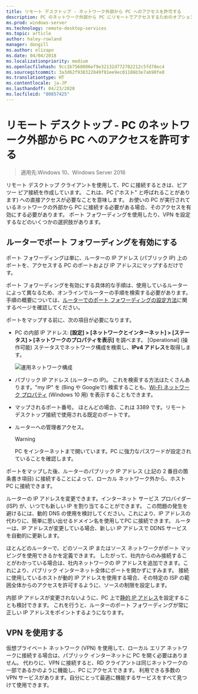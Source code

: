 ```yaml
---
title: リモート デスクトップ - ネットワーク外部から PC へのアクセスを許可する
description: PC のネットワーク外部から PC にリモートでアクセスするためのオプションについて説明する
ms.prod: windows-server
ms.technology: remote-desktop-services
ms.topic: article
author: haley-rowland
manager: dongill
ms.author: elizapo
ms.date: 04/04/2018
ms.localizationpriority: medium
ms.openlocfilehash: 9cc1b7568006ef9e32132d772702212c5fd78ec4
ms.sourcegitcommit: 3a3d62f938322849f81ee9ec01186b3e7ab90fe0
ms.translationtype: HT
ms.contentlocale: ja-JP
ms.lasthandoff: 04/23/2020
ms.locfileid: "80857425"
---
```

# <a name="remote-desktop---allow-access-to-your-pc-from-outside-your-pcs-network"></a>リモート デスクトップ - PC のネットワーク外部から PC へのアクセスを許可する

>適用先:Windows 10、Windows Server 2016

リモート デスクトップ クライアントを使用して、PC に接続するときは、ピア ツー ピア接続を作成しています。 これは、PC ("ホスト" と呼ばれることがあります) への直接アクセスが必要なことを意味します。 お使いの PC が実行されているネットワークの外部から PC に接続する必要がある場合、そのアクセスを有効にする必要があります。 ポート フォワーディングを使用したり、VPN を設定するなどのいくつかの選択肢があります。

## <a name="enable-port-forwarding-on-your-router"></a>ルーターでポート フォワーディングを有効にする

ポート フォワーディングは単に、ルーターの IP アドレス (パブリック IP) 上のポートを、アクセスする PC のポートおよび IP アドレスにマップするだけです。 

ポート フォワーディングを有効にする具体的な手順は、使用しているルーターによって異なるため、オンラインでルーターの手順を検索する必要があります。 手順の概要については、[ルーターでのポート フォワーディングの設定方法](https://www.wikihow.com/Set-Up-Port-Forwarding-on-a-Router)に関するページを確認してください。

ポートをマップする前に、次の項目が必要になります。

- PC の内部 IP アドレス: **[設定] > [ネットワークとインターネット] > [ステータス] > [ネットワークのプロパティを表示]** を調べます。 [Operational] (操作可能) ステータスでネットワーク構成を検索し、**IPv4 アドレス**を取得します。

   ![運用ネットワーク構成](../media/rdclient-operational-network.png)

- パブリック IP アドレス (ルーターの IP)。 これを検索する方法はたくさんあります。"my IP" を (Bing や Googleで) 検索することも、[Wi-Fi ネットワーク プロパティ](https://binged.it/2Gwob34) (Windows 10 用) を表示することもできます。
- マップされるポート番号。 ほとんどの場合、これは 3389 です。リモート デスクトップ接続で使用される既定のポートです。
- ルーターへの管理者アクセス。  

   >[!WARNING]
   > PC をインターネットまで開いています。PC に強力なパスワードが設定されていることを確認します。

ポートをマップした後、ルーターのパブリック IP アドレス (上記の 2 番目の箇条書き項目) に接続することによって、ローカル ネットワーク外から、ホスト PC に接続できます。

ルーターの IP アドレスを変更できます。インターネット サービス プロバイダー (ISP) が、いつでも新しい IP を割り当てることができます。 この問題の発生を避けるには、動的 DNS の使用を検討してください。これにより、IP アドレスの代わりに、簡単に思い出せるドメイン名を使用してPC に接続できます。 ルーターは、IP アドレスが変更している場合、新しい IP アドレスで DDNS サービスを自動的に更新します。

ほとんどのルーターで、どのソース IP またはソース ネットワークがポート マッピングを使用できるかを定義できます。 したがって、社内からのみ接続することがわかっている場合は、社内ネットワークの IP アドレスを追加できます。これにより、パブリック インターネット全体にポートを開かずにすみます。 接続に使用しているホストが動的 IP アドレスを使用する場合、その特定の ISP の範囲全体からのアクセスを許可するように、ソースの制限を設定します。

内部 IP アドレスが変更されないように、PC 上で[静的 IP アドレス](/windows-hardware/customize/mobile/mcsf/enable-static-ip)を設定することも検討できます。 これを行うと、ルーターのポート フォワーディングが常に正しい IP アドレスをポイントするようになります。


## <a name="use-a-vpn"></a>VPN を使用する

仮想プライベート ネットワーク (VPN) を使用して、ローカル エリア ネットワークに接続する場合は、パブリック インターネットに PC を開く必要はありません。 代わりに、VPN に接続すると、RD クライアントは同じネットワークの一部であるかのように機能し、PC にアクセスできます。 利用できる多数の VPN サービスがあります。自分にとって最適に機能するサービスをすべて見つけて使用できます。